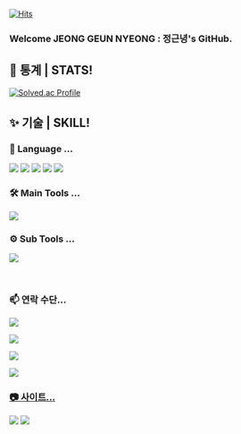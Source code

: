 [![Hits](https://hits.seeyoufarm.com/api/count/incr/badge.svg?url=https%3A%2F%2Fgithub.com%2FKkackit02&count_bg=%2379C83D&title_bg=%23555555&icon=unity.svg&icon_color=%23E7E7E7&title=hits&edge_flat=false)](https://hits.seeyoufarm.com)



### Welcome JEONG GEUN NYEONG : 정근녕's GitHub.

## 📃 통계 | STATS!
[![Solved.ac Profile](http://mazassumnida.wtf/api/generate_badge?boj=kkackit)](https://solved.ac/kkackit)

<!--[Top Langs](https://github-readme-stats.vercel.app/api/top-langs/?username=Kkackit02&layout=compact&theme=vue)-->


## ✨ 기술 | SKILL!
### 💬 Language ...
<p>
    <img src="https://img.shields.io/badge/C-A8B9CC?style=for-the-badge&logo=C&logoColor=white"/>
    <img src="https://img.shields.io/badge/C Charp-239120?style=for-the-badge&logo=C%20Sharp&logoColor=white"/>
    <img src="https://img.shields.io/badge/C++-00599C?style=for-the-badge&logo=c%2B%2B&logoColor=white"/>
    <img src="https://img.shields.io/badge/Java-007396?style=for-the-badge&logo=Java&logoColor=black"/>
    <img src="https://img.shields.io/badge/Python-3776AB?style=for-the-badge&logo=Python&logoColor=white"/>
</p>


### 🛠 Main Tools ...
<p>
    <img src="https://img.shields.io/badge/Unity-E8E8E8?style=for-the-badge&logo=Unity&logoColor=black"/>
</p>

### ⚙ Sub Tools ...
<p>
    <img src="https://img.shields.io/badge/SketchUp-005F9E?style=flat-square&logo=SketchUp&logoColor=white"/>
</p>


<br/>

  <!--
### 💻...

| 기관 	| 날짜 	| - | - |
|:-:	|:-:	|-	|-	|
|넷마블 게임 아카데미 4기 팀 화양연화 | 2019  - 05 ~ 2020 - 01 | 프로그래머 |  |
|성남고등학교 자율 동아리 아트로직(ARTLOGIC) | 2019 - 03 ~ 2019 - 12 | 동아리장, 기획자 및 프로그래머 |  |
|센치한 디자이너 1기, 2기, 3기| 2020 - 05 ~ 2022 - 04 | 부원 | |
|건국대학교(Konkuk University) 21학번	| 2021 - 03 ~ | 본전공 : 스마트ICT융합공학과 (Smart ICT CONVERGENCE)| 다전공 : 문화콘텐츠학과 (DIGITAL CULTURE & CONTENTS)	|
|잭스빈(Jack's Bean) | 2021 - 05 ~ 2022 - 07 | 게임 클라이언트 프로그래머 | |
|Ussistant Studio | 2021 - 08 ~ 2022 - 07 | 클라이언트 프로그래머 | |


### 🔭 이런 곳에 속해있어요...
- Konkuk University - Smart ICT CONVERGENCE
- Jack's Bean - Client Programmer


### 🌱 이런 걸 공부하고있어요 ...
- Computer Science
- Unity Engine
- Unreal Engine
- Game Programming & Game Desiging | (Game Developing)
- ArtWork
-->

### 📫 연락 수단...
<a href="mailto:rmssud03@naver.com" target="_blank"><img src="https://img.shields.io/badge/NAVER_rmssud03-03C75A?style=flat-square&logo=NAVER&logoColor=white"/></a>

<a href="mailto:jgn5493@gmail.com" target="_blank"><img src="https://img.shields.io/badge/Gmail_jgn5493-EA4335?style=flat-square&logo=Gmail&logoColor=white"/></a>

<a href="mailto:kkackit@konkuk.ac.kr" target="_blank"><img src="https://img.shields.io/badge/SchoolMail_kkackit-428813?style=flat-square&logo=Minutemailer&logoColor=white"/></a>

<a href="https://www.instagram.com/i.root_meow/"><img src="https://img.shields.io/badge/Instragram_i.root__meow-E4405F?style=flat-square&logo=Instagram&logoColor=white"/>

### 📷 사이트...
<a href="https://blog.naver.com/rmssud03/"><img src="https://img.shields.io/badge/NAVER_BLOG-03C75A?style=flat-square&logo=NAVER&logoColor=white"/></a>
<a href="https://velog.io/@kkackit02/"><img src="https://img.shields.io/badge/Velog-181717?style=flat-square&logo=GitHub&logoColor=white"/>
    
    
<!--
**Kkackit02/Kkackit02** is a ✨ _special_ ✨ repository because its `README.md` (this file) appears on your GitHub profile.

Here are some ideas to get you started:

- 🔭 I’m currently working on ...
- 🌱 I’m currently learning ...
- 👯 I’m looking to collaborate on ...
- 🤔 I’m looking for help with ...
- 💬 Ask me about ...
- 📫 How to reach me: ...
- 😄 Pronouns: ...
- ⚡ Fun fact: ...
-->
